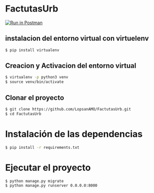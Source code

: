 # FactutasUrb

[![Run in Postman](https://run.pstmn.io/button.svg)](https://app.getpostman.com/run-collection/cc99ef6ca6c951e33537#?env%5Burbvan__env%5D=W3sia2V5IjoibG9jYWxfdXJsIiwidmFsdWUiOiJodHRwOi8vbG9jYWxob3N0OjgwMDAvIiwiZGVzY3JpcHRpb24iOiIiLCJ0eXBlIjoidGV4dCIsImVuYWJsZWQiOnRydWV9XQ==)

## instalacion del entorno virtual con virtuelenv
```bash
$ pip install virtualenv
````

## Creacion y Activacion del entorno virtual
```bash
$ virtualenv -p python3 venv
$ source venv/bin/activate
````

## Clonar el proyecto
```bash
$ git clone https://github.com/LopsanAMO/FactutasUrb.git
$ cd FactutasUrb
```

# Instalación de las dependencias
```bash
$ pip install -r requirements.txt
```

# Ejecutar el proyecto
```bash
$ python manage.py migrate
$ python manage.py runserver 0.0.0.0:8000
```
